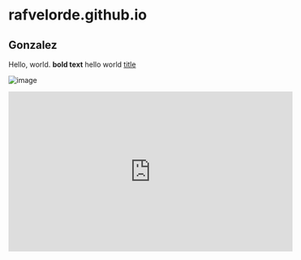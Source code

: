 # rafvelorde.github.io
## Gonzalez
Hello, world.
**bold text** hello world
[title](https://jhs.adnu.edu.ph/pluginfile.php/173231/block_html/content/AdNU-JHS-Calendar.png?time=1697173925814)

![image](https://github.com/rafvelorde/rafvelorde.github.io/assets/152232710/cb48088b-c1d7-42e5-b9c4-e4f5dfd2802a)

<iframe width="560" height="315" src="https://www.youtube.com/embed/LQn-jc7CBa4?si=vN9b2gopwWz34R0x" title="YouTube video player" frameborder="0" allow="accelerometer; autoplay; clipboard-write; encrypted-media; gyroscope; picture-in-picture; web-share" allowfullscreen></iframe>
